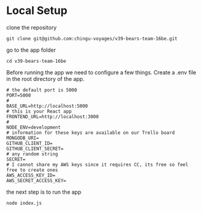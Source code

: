# Local Setup
clone the repository 
```cli
git clone git@github.com:chingu-voyages/v39-bears-team-16be.git
```

go to the app folder
```cli
cd v39-bears-team-16be
```
Before running the app we need to configure a few things. Create a .env file in the root directory of the app.
```.env
# the default port is 5000
PORT=5000
#
BASE_URL=http://localhost:5000
# this is your React app
FRONTEND_URL=http://localhost:3000
#
NODE_ENV=development
# information for these keys are available on our Trello board
MONGODB_URI=
GITHUB_CLIENT_ID=
GITHUB_CLIENT_SECRET=
# any random string
SECRET=
# I cannot share my AWS keys since it requires CC, its free so feel free to create ones
AWS_ACCESS_KEY_ID=
AWS_SECRET_ACCESS_KEY=
```
the next step is to run the app
```cli
node index.js
```
